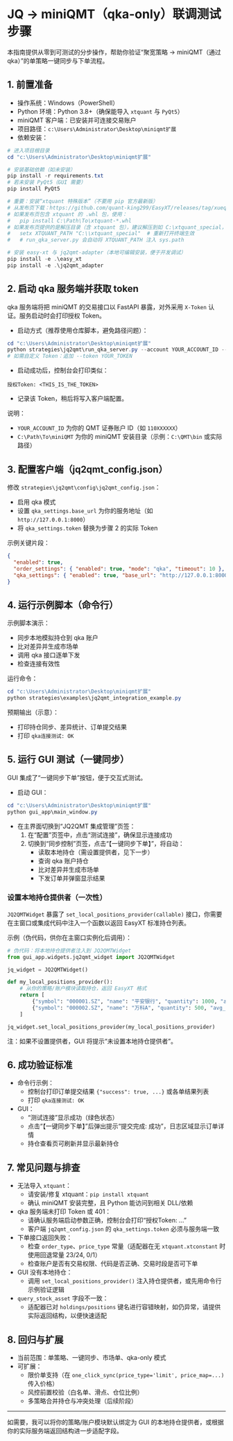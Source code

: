 # JQ → miniQMT（qka-only）联调测试步骤

本指南提供从零到可测试的分步操作，帮助你验证“聚宽策略 → miniQMT（通过 qka）”的单策略一键同步与下单流程。

## 1. 前置准备

- 操作系统：Windows（PowerShell）
- Python 环境：Python 3.8+（确保能导入 `xtquant` 与 `PyQt5`）
- miniQMT 客户端：已安装并可连接交易账户
- 项目路径：`c:\Users\Administrator\Desktop\miniqmt扩展`
- 依赖安装：
```powershell
# 进入项目根目录
cd "c:\Users\Administrator\Desktop\miniqmt扩展"

# 安装基础依赖（如未安装）
pip install -r requirements.txt
# 若未安装 PyQt5（GUI 需要）
pip install PyQt5

# 重要：安装“xtquant 特殊版本”（不要用 pip 官方最新版）
# 从发布页下载：https://github.com/quant-king299/EasyXT/releases/tag/xueqiu_follow-xtquant-v1.0
# 如果发布页包含 xtquant 的 .whl 包，使用：
#   pip install C:\Path\To\xtquant-*.whl
# 如果发布页提供的是解压目录（含 xtquant 包），建议解压到如 C:\xtquant_special，然后设置环境变量供本项目识别：
#   setx XTQUANT_PATH "C:\\xtquant_special"  # 重新打开终端生效
#   # run_qka_server.py 会自动将 XTQUANT_PATH 注入 sys.path

# 安装 easy-xt 与 jq2qmt-adapter（本地可编辑安装，便于开发调试）
pip install -e .\easy_xt
pip install -e .\jq2qmt_adapter
```

## 2. 启动 qka 服务端并获取 token

qka 服务端将把 miniQMT 的交易接口以 FastAPI 暴露，对外采用 `X-Token` 认证。服务启动时会打印授权 Token。

- 启动方式（推荐使用仓库脚本，避免路径问题）：
```powershell
cd "c:\Users\Administrator\Desktop\miniqmt扩展"
python strategies\jq2qmt\run_qka_server.py --account YOUR_ACCOUNT_ID --mini-qmt-path "C:\\Path\\To\\miniQMT" --host 127.0.0.1 --port 8000
# 如需自定义 Token：追加 --token YOUR_TOKEN
```
- 启动成功后，控制台会打印类似：
```
授权Token: <THIS_IS_THE_TOKEN>
```
- 记录该 Token，稍后将写入客户端配置。

说明：
- `YOUR_ACCOUNT_ID` 为你的 QMT 证券账户 ID（如 `110XXXXXX`）
- `C:\Path\To\miniQMT` 为你的 miniQMT 安装目录（示例：`C:\QMT\bin` 或实际路径）

## 3. 配置客户端（jq2qmt_config.json）

修改 `strategies\jq2qmt\config\jq2qmt_config.json`：
- 启用 qka 模式
- 设置 `qka_settings.base_url` 为你的服务地址（如 `http://127.0.0.1:8000`）
- 将 `qka_settings.token` 替换为步骤 2 的实际 Token

示例关键片段：
```json
{
  "enabled": true,
  "order_settings": { "enabled": true, "mode": "qka", "timeout": 10 },
  "qka_settings": { "enabled": true, "base_url": "http://127.0.0.1:8000", "token": "REPLACE_WITH_REAL_TOKEN" }
}
```

## 4. 运行示例脚本（命令行）

示例脚本演示：
- 同步本地模拟持仓到 qka 账户
- 比对差异并生成市场单
- 调用 qka 接口逐单下发
- 检查连接有效性

运行命令：
```powershell
cd "c:\Users\Administrator\Desktop\miniqmt扩展"
python strategies\examples\jq2qmt_integration_example.py
```
预期输出（示意）：
- 打印持仓同步、差异统计、订单提交结果
- 打印 `qka连接测试: OK`

## 5. 运行 GUI 测试（一键同步）

GUI 集成了“一键同步下单”按钮，便于交互式测试。

- 启动 GUI：
```powershell
cd "c:\Users\Administrator\Desktop\miniqmt扩展"
python gui_app\main_window.py
```
- 在主界面切换到“JQ2QMT 集成管理”页签：
  1) 在“配置”页签中，点击“测试连接”，确保显示连接成功
  2) 切换到“同步控制”页签，点击“【一键同步下单】”，将自动：
     - 读取本地持仓（需设置提供者，见下一步）
     - 查询 qka 账户持仓
     - 比对差异并生成市场单
     - 下发订单并弹窗显示结果

### 设置本地持仓提供者（一次性）

`JQ2QMTWidget` 暴露了 `set_local_positions_provider(callable)` 接口，你需要在主窗口或集成代码中注入一个函数以返回 EasyXT 标准持仓列表。

示例（伪代码，供你在主窗口实例化后调用）：
```python
# 伪代码：将本地持仓提供者注入到 JQ2QMTWidget
from gui_app.widgets.jq2qmt_widget import JQ2QMTWidget

jq_widget = JQ2QMTWidget()

def my_local_positions_provider():
    # 从你的策略/账户模块读取持仓，返回 EasyXT 格式
    return [
        {"symbol": "000001.SZ", "name": "平安银行", "quantity": 1000, "avg_price": 12.5},
        {"symbol": "000002.SZ", "name": "万科A", "quantity": 500, "avg_price": 25.8},
    ]

jq_widget.set_local_positions_provider(my_local_positions_provider)
```

注：如果不设置提供者，GUI 将提示“未设置本地持仓提供者”。

## 6. 成功验证标准

- 命令行示例：
  - 控制台打印订单提交结果 `{"success": true, ...}` 或各单结果列表
  - 打印 `qka连接测试: OK`
- GUI：
  - “测试连接”显示成功（绿色状态）
  - 点击“【一键同步下单】”后弹出提示“提交完成: 成功”，日志区域显示订单详情
  - 持仓查看页可刷新并显示最新持仓

## 7. 常见问题与排查

- 无法导入 `xtquant`：
  - 请安装/修复 xtquant：`pip install xtquant`
  - 确认 miniQMT 安装完整，且 Python 能访问到相关 DLL/依赖
- qka 服务端未打印 Token 或 401：
  - 请确认服务端启动参数正确，控制台会打印“授权Token: ...”
  - 客户端 `jq2qmt_config.json` 的 `qka_settings.token` 必须与服务端一致
- 下单接口返回失败：
  - 检查 `order_type`、`price_type` 常量（适配器在无 `xtquant.xtconstant` 时使用回退常量 23/24, 0/1）
  - 检查账户是否有交易权限、代码是否正确、交易时段是否可下单
- GUI 没有本地持仓：
  - 调用 `set_local_positions_provider()` 注入持仓提供者，或先用命令行示例验证逻辑
- `query_stock_asset` 字段不一致：
  - 适配器已对 `holdings/positions` 键名进行容错映射，如仍异常，请提供实际返回结构，以便快速适配

## 8. 回归与扩展

- 当前范围：单策略、一键同步、市场单、qka-only 模式
- 可扩展：
  - 限价单支持（在 `one_click_sync(price_type='limit', price_map=...)` 传入价格）
  - 风控前置校验（白名单、滑点、仓位比例）
  - 多策略合并持仓与冲突处理（后续阶段）

---
如需要，我可以将你的策略/账户模块默认绑定为 GUI 的本地持仓提供者，或根据你的实际服务端返回结构进一步适配字段。
